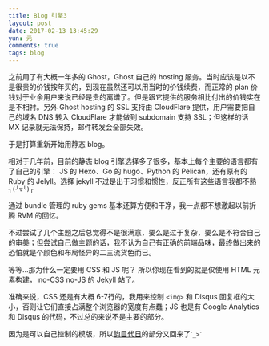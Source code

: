 ```yaml
---
title: Blog 引擎3
layout: post
date: 2017-02-13 13:45:29
yun: 元
comments: true
tags: blog
---
```

之前用了有大概一年多的 Ghost，Ghost 自己的 hosting 服务。当时应该是以不是很贵的价钱按年买的，到现在虽然还可以用当时的价钱续费，而正常的 plan 价钱对于业余用户来说已经是贵的离谱了。但是跟它提供的服务相比付出的价钱实在是不相衬。另外 Ghost hosting 的 SSL 支持由 CloudFlare 提供，用户需要把自己的域名 DNS 转入 CloudFlare 才能做到 subdomain 支持 SSL；但这样的话 MX 记录就无法保持，邮件转发会全部失效。

于是打算重新开始用静态 blog。

相对于几年前，目前的静态 blog 引擎选择多了很多，基本上每个主要的语言都有了自己的引擎： JS 的 Hexo、Go 的 hugo、Python 的 Pelican，还有原有的 Ruby 的 Jelyll。选择 jekyll 不过是出于习惯和惯性，反正所有这些语言我都不熟`╮(╯▽╰)╭`

通过 bundle 管理的 ruby gems 基本还算方便和干净，我一点都不想激起以前折腾 RVM 的回忆。

不过尝试了几个主题之后总觉得不是很满意，要么是过于复杂，要么是不符合自己的审美；但尝试自己做主题的话，我不认为自己有正确的前端品味，最终做出来的恐怕就是个颜色和布局怪异的二三流货色而已。

等等…那为什么一定要用 CSS 和 JS 呢？ 所以你现在看到的就是仅使用 HTML 元素构建， no-CSS no-JS 的 Jekyll 站了。

准确来说，CSS 还是有大概 6-7行的，我用来控制 `<img>` 和 Disqus 回复框的大小，否则让它们直接占满整个浏览器的宽度有点蠢；JS 也是有 Google Analytics 和 Disqus 的代码，不过总的来说不是主要的部分。

因为是可以自己控制的模版，所以[韵目代日](/2014/05/19/yunmu.html)的部分又回来了`ˊ_>ˋ`
